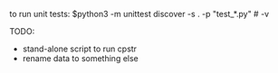 to run unit tests:
        $python3 -m unittest discover -s . -p "test_*.py" # -v

TODO:
- stand-alone script to run cpstr
- rename data to something else
